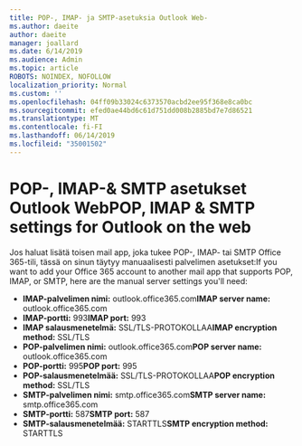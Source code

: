 ```yaml
---
title: POP-, IMAP- ja SMTP-asetuksia Outlook Web-
ms.author: daeite
author: daeite
manager: joallard
ms.date: 6/14/2019
ms.audience: Admin
ms.topic: article
ROBOTS: NOINDEX, NOFOLLOW
localization_priority: Normal
ms.custom: ''
ms.openlocfilehash: 04ff09b33024c6373570acbd2ee95f368e8ca0bc
ms.sourcegitcommit: efed0ae44bd6c61d751dd008b2885bd7e7d86521
ms.translationtype: MT
ms.contentlocale: fi-FI
ms.lasthandoff: 06/14/2019
ms.locfileid: "35001502"
---
```

# <a name="pop-imap--smtp-settings-for-outlook-on-the-web"></a><span data-ttu-id="88454-102">POP-, IMAP-& SMTP asetukset Outlook Web</span><span class="sxs-lookup"><span data-stu-id="88454-102">POP, IMAP & SMTP settings for Outlook on the web</span></span>

<span data-ttu-id="88454-103">Jos haluat lisätä toisen mail app, joka tukee POP-, IMAP- tai SMTP Office 365-tili, tässä on sinun täytyy manuaalisesti palvelimen asetukset:</span><span class="sxs-lookup"><span data-stu-id="88454-103">If you want to add your Office 365 account to another mail app that supports POP, IMAP, or SMTP, here are the manual server settings you'll need:</span></span>
  
- <span data-ttu-id="88454-104">**IMAP-palvelimen nimi:** outlook.office365.com</span><span class="sxs-lookup"><span data-stu-id="88454-104">**IMAP server name:** outlook.office365.com</span></span>
- <span data-ttu-id="88454-105">**IMAP-portti:** 993</span><span class="sxs-lookup"><span data-stu-id="88454-105">**IMAP port:** 993</span></span>
- <span data-ttu-id="88454-106">**IMAP salausmenetelmä:** SSL/TLS-PROTOKOLLAA</span><span class="sxs-lookup"><span data-stu-id="88454-106">**IMAP encryption method:** SSL/TLS</span></span>
- <span data-ttu-id="88454-107">**POP-palvelimen nimi:** outlook.office365.com</span><span class="sxs-lookup"><span data-stu-id="88454-107">**POP server name:** outlook.office365.com</span></span>  
- <span data-ttu-id="88454-108">**POP-portti:** 995</span><span class="sxs-lookup"><span data-stu-id="88454-108">**POP port:** 995</span></span>  
- <span data-ttu-id="88454-109">**POP-salausmenetelmää:** SSL/TLS-PROTOKOLLAA</span><span class="sxs-lookup"><span data-stu-id="88454-109">**POP encryption method:** SSL/TLS</span></span>  
- <span data-ttu-id="88454-110">**SMTP-palvelimen nimi:** smtp.office365.com</span><span class="sxs-lookup"><span data-stu-id="88454-110">**SMTP server name:** smtp.office365.com</span></span>
- <span data-ttu-id="88454-111">**SMTP-portti:** 587</span><span class="sxs-lookup"><span data-stu-id="88454-111">**SMTP port:** 587</span></span>
- <span data-ttu-id="88454-112">**SMTP-salausmenetelmää:** STARTTLS</span><span class="sxs-lookup"><span data-stu-id="88454-112">**SMTP encryption method:** STARTTLS</span></span>